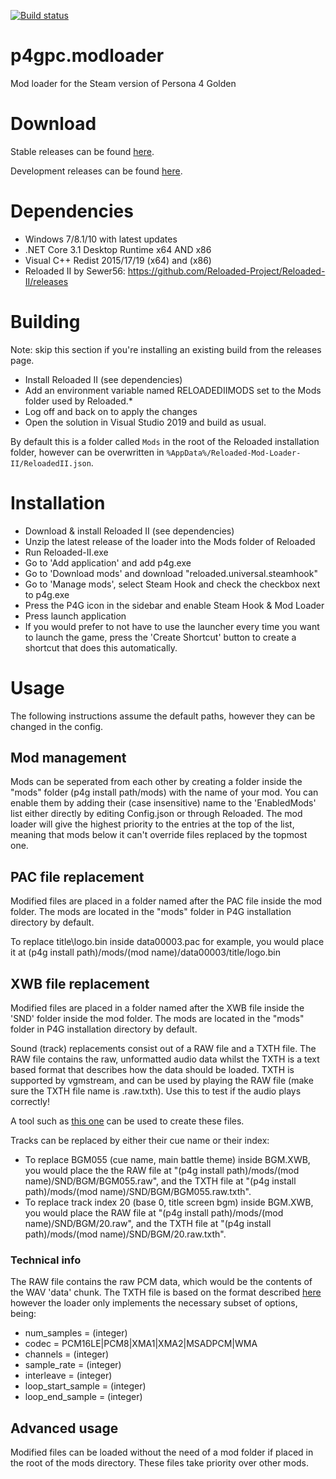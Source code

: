 [![Build status](https://ci.appveyor.com/api/projects/status/n0gyja1foykuwmbo?svg=true)](https://ci.appveyor.com/project/tge/p4gpc-modloader)

# p4gpc.modloader
Mod loader for the Steam version of Persona 4 Golden

# Download
Stable releases can be found [here](https://github.com/tge/p4gpc.modloader/releases/).

Development releases can be found [here](https://ci.appveyor.com/project/tge/p4gpc-modloader/build/artifacts).

# Dependencies
* Windows 7/8.1/10 with latest updates
* .NET Core 3.1 Desktop Runtime x64 AND x86
* Visual C++ Redist 2015/17/19 (x64) and (x86)
* Reloaded II by Sewer56: https://github.com/Reloaded-Project/Reloaded-II/releases

# Building
Note: skip this section if you're installing an existing build from the releases page.
* Install Reloaded II (see dependencies)
* Add an environment variable named RELOADEDIIMODS set to the Mods folder used by Reloaded.\* 
* Log off and back on to apply the changes
* Open the solution in Visual Studio 2019 and build as usual.

By default this is a folder called `Mods` in the root of the Reloaded installation folder, however can be overwritten in `%AppData%/Reloaded-Mod-Loader-II/ReloadedII.json`.

# Installation
* Download & install Reloaded II (see dependencies)
* Unzip the latest release of the loader into the Mods folder of Reloaded
* Run Reloaded-II.exe
* Go to 'Add application' and add p4g.exe
* Go to 'Download mods' and download "reloaded.universal.steamhook"
* Go to 'Manage mods', select Steam Hook and check the checkbox next to p4g.exe
* Press the P4G icon in the sidebar and enable Steam Hook & Mod Loader
* Press launch application
* If you would prefer to not have to use the launcher every time you want to launch the game, 
press the 'Create Shortcut' button to create a shortcut that does this automatically.

# Usage
The following instructions assume the default paths, however they can be changed in the config.

## Mod management
Mods can be seperated from each other by creating a folder inside the "mods" folder (p4g install path/mods) with the name of your mod.
You can enable them by adding their (case insensitive) name to the 'EnabledMods' list either directly by editing Config.json or through Reloaded. The mod loader will give the highest priority to the entries at the top of the list, meaning that mods below it can't override files replaced by the topmost one. 

## PAC file replacement
Modified files are placed in a folder named after the PAC file inside the mod folder. The mods are located in the "mods" folder in P4G installation directory by default. 

To replace title\logo.bin inside data00003.pac for example, you would place it at (p4g install path)/mods/(mod name)/data00003/title/logo.bin

## XWB file replacement
Modified files are placed in a folder named after the XWB file inside the 'SND' folder inside the mod folder. The mods are located in the "mods" folder in P4G installation directory by default.

Sound (track) replacements consist out of a RAW file and a TXTH file. The RAW file contains the raw, unformatted audio data whilst the TXTH is a text based format that describes how the data should be loaded. 
TXTH is supported by vgmstream, and can be used by playing the RAW file (make sure the TXTH file name is <filename>.raw.txth). Use this to test if the audio plays correctly!

A tool such as [this one](https://github.com/jpmac26/P4G_PC_Music_Converter) can be used to create these files.

Tracks can be replaced by either their cue name or their index:
* To replace BGM055 (cue name, main battle theme) inside BGM.XWB, you would place the the RAW file at "(p4g install path)/mods/(mod name)/SND/BGM/BGM055.raw", and the TXTH file at "(p4g install path)/mods/(mod name)/SND/BGM/BGM055.raw.txth".
* To replace track index 20 (base 0, title screen bgm) inside BGM.XWB, you would place the RAW file at "(p4g install path)/mods/(mod name)/SND/BGM/20.raw", and the TXTH file at "(p4g install path)/mods/(mod name)/SND/BGM/20.raw.txth".

### Technical info
The RAW file contains the raw PCM data, which would be the contents of the WAV 'data' chunk.
The TXTH file is based on the format described [here](https://github.com/losnoco/vgmstream/blob/master/doc/TXTH.md) however the loader only implements the necessary subset of options, being:
* num_samples = (integer)
* codec = PCM16LE|PCM8|XMA1|XMA2|MSADPCM|WMA
* channels = (integer)
* sample_rate = (integer)
* interleave = (integer)
* loop_start_sample = (integer)
* loop_end_sample = (integer)

## Advanced usage
Modified files can be loaded without the need of a mod folder if placed in the root of the mods directory. These files take priority over other mods.
